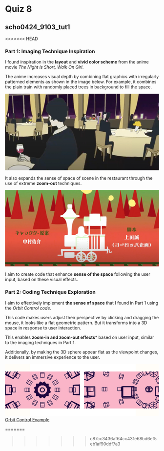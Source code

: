 # Quiz 8
## scho0424_9103_tut1

<<<<<<< HEAD
### Part 1: Imaging Technique Inspiration

I found inspiration in the **layout** and **vivid color scheme** from the anime movie _The Night is Short, Walk On Girl_. 

The anime increases visual depth by combining flat graphics with irregularly patterned elements as shown in the image below. For example, it combines the plain train with randomly placed trees in background to fill the space. 

![An image of the restaurant scene](assets/scho0424_screenshot1.jpg)

It also expands the sense of space of scene in the restaurant through the use of extreme **zoom-out** techniques.

![An image of the train with trees](assets/scho0424_screenshot2.jpg)

I aim to create code that enhance **sense of the space** following the user input, based on these visual effects.


### Part 2: Coding Technique Exploration

I aim to effectively implement **the sense of space** that I found in Part 1 using the _Orbit Control code_.

This code makes users adjust their perspective by clicking and dragging the mouse, it looks like a flat geometric pattern. But it transforms into a 3D space in response to user interaction.

This enables **zoom-in and zoom-out effects*** based on user input, similar to the imaging techniques in Part 1.

Additionally, by making the 3D sphere appear flat as the viewpoint changes, it delivers an immersive experience to the user.

![An image of code showcasing](assets/scho0424_code_example.jpg)
[Orbit Control Example](https://p5js.org/examples/3d-orbit-control/)

=======
>>>>>>> c87cc3436af64cc431e68bd6ef5eb1af90ddf7a3
